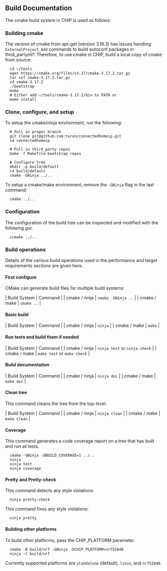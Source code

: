 ## Build Documentation

The cmake build system in CHIP is used as follows:

### Building cmake

The version of cmake from apt-get (version 3.16.3) has issues handling
`ExternalProject_Add` commands to build autoconf packages in third_party/nl\*.
Therefore, to use cmake in CHIP, build a local copy of cmake from source:

```
  cd ~/tools
  wget https://cmake.org/files/v3.17/cmake-3.17.2.tar.gz
  tar xzf cmake-3.17.2.tar.gz
  cd cmake-3.17.2
  ./bootstrap
  make
  # Either add ~/tools/cmake-3.17.2/bin to PATH or
  make install
```

### Clone, configure, and setup

To setup the cmake/ninja environment, run the following:

```
  # Pull in proper branch
  git clone git@github.com:turon/connectedhomeip.git
  cd connectedhomeip

  # Pull in third_party repos
  make -f Makefile-bootstrap repos

  # Configure tree
  mkdir -p build/default
  cd build/default
  cmake -GNinja ../..
```

To setup a cmake/make environment, remove the `-GNinja` flag in the last command:

```
  cmake ../..
```

### Configuration

The configuration of the build tree can be inspected and modified with the
following gui:

```
  ccmake ../..
```

### Build operations

Details of the various build operations used in the performance and target
requirements sections are given here.

#### First configure

CMake can generate build files for multiple build systems:

| Build System | Command    |
| cmake / ninja | `cmake -GNinja ..` |
| cmake / make  | `cmake ..` |

#### Basic build

| Build System | Command    |
| cmake / ninja | `ninja` |
| cmake / make  | `make` |


#### Run tests and build them if needed

| Build System | Command |
| cmake / ninja | `ninja test` or `ninja check` |
| cmake / make | `make test` or `make check` |

#### Build documentation

| Build System | Command |
| cmake / ninja | `ninja doc` |
| cmake / make | `make doc` |

#### Clean tree

This command cleans the tree from the top-level.

| Build System | Command |
| cmake / ninja | `ninja clean` |
| cmake / make | `make clean` |

#### Coverage

This command generates a code coverage report on a tree that has built and run
all tests.

```
  cmake -GNinja -DBUILD_COVERAGE=1 ../..
  ninja
  ninja test
  ninja coverage
```

#### Pretty and Pretty-check

This command detects any style violations:

```
  ninja pretty-check
```

This command fixes any style violations:

```
  ninja pretty
```

#### Building other platforms

To build other platforms, pass the CHIP_PLATFORM parameter.

```
  cmake -B build/nrf -GNinja -DCHIP_PLATFORM=nrf52840
  ninja -C build/nrf
```

Currently supported platforms are `standalone` (default), `linux`, and
`nrf52840`.
